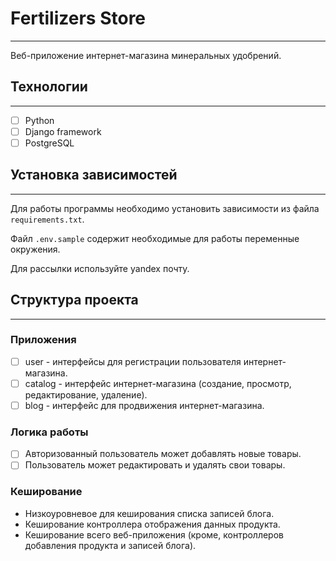 # **Fertilizers Store**

---

Веб-приложение интернет-магазина минеральных удобрений.

## Технологии

---

- [ ]  Python
- [ ]  Django framework
- [ ]  PostgreSQL

## Установка зависимостей

---

Для работы программы необходимо установить зависимости из файла `requirements.txt`.

Файл `.env.sample` содержит необходимые для работы переменные окружения.

Для рассылки используйте yandex почту.

## Структура проекта

---

### Приложения

- [ ]  user - интерфейсы для регистрации пользователя интернет-магазина.
- [ ]  catalog - интерфейс интернет-магазина (создание, просмотр, редактирование, удаление).
- [ ]  blog - интерфейс для продвижения интернет-магазина.

### Логика работы

- [ ]  Авторизованный пользователь может добавлять новые товары.
- [ ]  Пользователь может редактировать и удалять свои товары.

### Кеширование

- Низкоуровневое для кеширования списка записей блога.
- Кеширование контроллера отображения данных продукта.
- Кеширование всего веб-приложения (кроме, контроллеров добавления продукта и записей блога).
